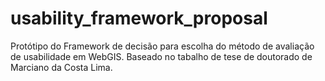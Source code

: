 # usability_framework_proposal
Protótipo do Framework de decisão para escolha do método de avaliação de usabilidade em WebGIS. Baseado no tabalho de tese de doutorado de Marciano da Costa Lima.
